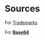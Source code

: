 # Sources

For [Trademarks](https://stackoverflow.com/questions/15162590/regex-to-validate-company-names)

For **[Base64](https://www.baeldung.com/linux/base64-find-string-regex)**
